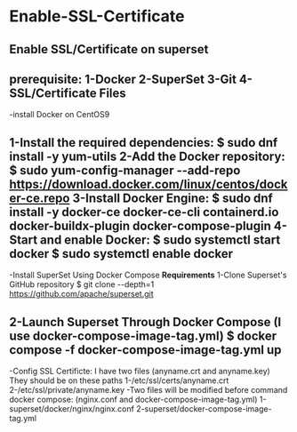 # Enable-SSL-Certificate
Enable SSL/Certificate on superset
---------------------------------------------------------------------------------------------------------------------------------------------------------------------------------------------------------------
prerequisite:
1-Docker 
2-SuperSet
3-Git
4-SSL/Certificate Files
---------------------------------------------------------------------------------------------------------------------------------------------------------------------------------------------------------------
-install Docker on CentOS9

1-Install the required dependencies:
                                                            $ sudo dnf install -y yum-utils
2-Add the Docker repository:
                                                            $ sudo yum-config-manager --add-repo https://download.docker.com/linux/centos/docker-ce.repo
3-Install Docker Engine:
                                                            $ sudo dnf install -y docker-ce docker-ce-cli containerd.io docker-buildx-plugin docker-compose-plugin
4-Start and enable Docker:
                                                            $ sudo systemctl start docker
                                                            $ sudo systemctl enable docker
---------------------------------------------------------------------------------------------------------------------------------------------------------------------------------------------------------------
-Install SuperSet Using Docker Compose
****Requirements****
1-Clone Superset's GitHub repository
                                                            $ git clone --depth=1  https://github.com/apache/superset.git
                                                            
2-Launch Superset Through Docker Compose (I use docker-compose-image-tag.yml) 
                                                            $ docker compose -f docker-compose-image-tag.yml up
----------------------------------------------------------------------------------------------------------------------------------------------------------------------------------------------------------------
-Config SSL Certificte:
I have two files (anyname.crt and anyname.key)
They should be on these paths 
1-/etc/ssl/certs/anyname.crt
2-/etc/ssl/private/anyname.key
-Two files will be modified before command docker compose: (nginx.conf and docker-compose-image-tag.yml)
1-superset/docker/nginx/nginx.conf
2-superset/docker-compose-image-tag.yml
